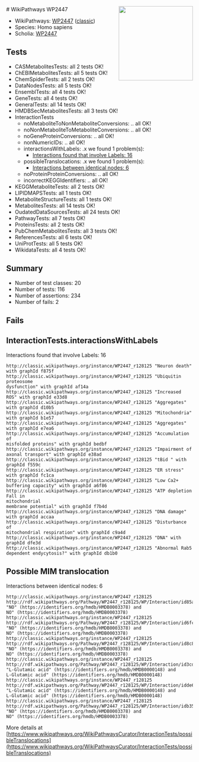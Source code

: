 <img style="float: right; width: 200px" src="https://upload.wikimedia.org/wikipedia/commons/thumb/8/83/Wplogo_with_text_500.png/640px-Wplogo_with_text_500.png" />
# WikiPathways WP2447

* WikiPathways: [WP2447](https://wikipathways.org/pathways/WP2447) ([classic](https://classic.wikipathways.org/instance/WP2447))
* Species: Homo sapiens
* Scholia: [WP2447](https://scholia.toolforge.org/wikipathways/WP2447)
## Tests
* CASMetabolitesTests: all 2 tests OK!
* ChEBIMetabolitesTests: all 5 tests OK!
* ChemSpiderTests: all 2 tests OK!
* DataNodesTests: all 5 tests OK!
* EnsemblTests: all 4 tests OK!
* GeneTests: all 4 tests OK!
* GeneralTests: all 14 tests OK!
* HMDBSecMetabolitesTests: all 3 tests OK!
* InteractionTests
    * noMetaboliteToNonMetaboliteConversions: .. all OK!
    * noNonMetaboliteToMetaboliteConversions: .. all OK!
    * noGeneProteinConversions: .. all OK!
    * nonNumericIDs: .. all OK!
    * interactionsWithLabels: .x we found 1 problem(s):
        * [Interactions found that involve Labels: 16](#fe97a8be)
    * possibleTranslocations: .x we found 1 problem(s):
        * [Interactions between identical nodes: 6](#1c11820b)
    * noProteinProteinConversions: .. all OK!
    * incorrectKEGGIdentifiers: .. all OK!
* KEGGMetaboliteTests: all 2 tests OK!
* LIPIDMAPSTests: all 1 tests OK!
* MetaboliteStructureTests: all 1 tests OK!
* MetabolitesTests: all 14 tests OK!
* OudatedDataSourcesTests: all 24 tests OK!
* PathwayTests: all 7 tests OK!
* ProteinsTests: all 2 tests OK!
* PubChemMetabolitesTests: all 3 tests OK!
* ReferencesTests: all 6 tests OK!
* UniProtTests: all 5 tests OK!
* WikidataTests: all 4 tests OK!


## Summary

* Number of test classes: 20
* Number of tests: 116
* Number of assertions: 234
* Number of fails: 2

## Fails

<a name="fe97a8be" />

## InteractionTests.interactionsWithLabels

Interactions found that involve Labels: 16
```
http://classic.wikipathways.org/instance/WP2447_r128125 "Neuron death" with graphId f875f
http://classic.wikipathways.org/instance/WP2447_r128125 "Ubiquitin proteosome
dysfunction" with graphId af14a
http://classic.wikipathways.org/instance/WP2447_r128125 "Increased ROS" with graphId e33d8
http://classic.wikipathways.org/instance/WP2447_r128125 "Aggregates" with graphId d10b5
http://classic.wikipathways.org/instance/WP2447_r128125 "Mitochondria" with graphId b1e57
http://classic.wikipathways.org/instance/WP2447_r128125 "Aggregates" with graphId e7ea6
http://classic.wikipathways.org/instance/WP2447_r128125 "Accumulation of
misfolded proteins" with graphId bedbf
http://classic.wikipathways.org/instance/WP2447_r128125 "Impairment of
axonal transport" with graphId e38ad
http://classic.wikipathways.org/instance/WP2447_r128125 "tBid " with graphId f559c
http://classic.wikipathways.org/instance/WP2447_r128125 "ER stress" with graphId fc1ca
http://classic.wikipathways.org/instance/WP2447_r128125 "Low Ca2+ buffering capacity" with graphId a6f86
http://classic.wikipathways.org/instance/WP2447_r128125 "ATP depletion Fall in
mitochondrial
membrane potential" with graphId f7b4d
http://classic.wikipathways.org/instance/WP2447_r128125 "DNA damage" with graphId accaa
http://classic.wikipathways.org/instance/WP2447_r128125 "Disturbance of
mitochondrial respiration" with graphId c9a4d
http://classic.wikipathways.org/instance/WP2447_r128125 "DNA" with graphId dfe3d
http://classic.wikipathways.org/instance/WP2447_r128125 "Abnormal Rab5
dependent endycytosis?" with graphId db1b0
```

<a name="1c11820b" />

## Possible MIM translocation

Interactions between identical nodes: 6
```
http://classic.wikipathways.org/instance/WP2447_r128125 http://rdf.wikipathways.org/Pathway/WP2447_r128125/WP/Interaction/id85aed399 "NO" (https://identifiers.org/hmdb/HMDB0003378) and 
NO" (https://identifiers.org/hmdb/HMDB0003378)
http://classic.wikipathways.org/instance/WP2447_r128125 http://rdf.wikipathways.org/Pathway/WP2447_r128125/WP/Interaction/id6fcdb47 "NO" (https://identifiers.org/hmdb/HMDB0003378) and 
NO" (https://identifiers.org/hmdb/HMDB0003378)
http://classic.wikipathways.org/instance/WP2447_r128125 http://rdf.wikipathways.org/Pathway/WP2447_r128125/WP/Interaction/id8c85cf83 "NO" (https://identifiers.org/hmdb/HMDB0003378) and 
NO" (https://identifiers.org/hmdb/HMDB0003378)
http://classic.wikipathways.org/instance/WP2447_r128125 http://rdf.wikipathways.org/Pathway/WP2447_r128125/WP/Interaction/id3cd23c9 "L-Glutamic acid" (https://identifiers.org/hmdb/HMDB0000148) and 
L-Glutamic acid" (https://identifiers.org/hmdb/HMDB0000148)
http://classic.wikipathways.org/instance/WP2447_r128125 http://rdf.wikipathways.org/Pathway/WP2447_r128125/WP/Interaction/idde65c6be "L-Glutamic acid" (https://identifiers.org/hmdb/HMDB0000148) and 
L-Glutamic acid" (https://identifiers.org/hmdb/HMDB0000148)
http://classic.wikipathways.org/instance/WP2447_r128125 http://rdf.wikipathways.org/Pathway/WP2447_r128125/WP/Interaction/idb3584e45 "NO" (https://identifiers.org/hmdb/HMDB0003378) and 
NO" (https://identifiers.org/hmdb/HMDB0003378)
```

More details at [https://www.wikipathways.org/WikiPathwaysCurator/InteractionTests/possibleTranslocations](https://www.wikipathways.org/WikiPathwaysCurator/InteractionTests/possibleTranslocations)


